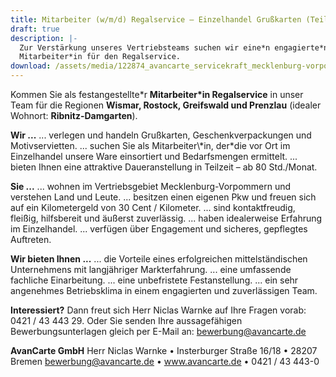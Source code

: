 ```yaml
---
title: Mitarbeiter (w/m/d) Regalservice – Einzelhandel Grußkarten (Teilzeit)
draft: true
description: |-
  Zur Verstärkung unseres Vertriebsteams suchen wir eine*n engagierte*n
  Mitarbeiter*in für den Regalservice.
download: /assets/media/122874_avancarte_servicekraft_mecklenburg-vorpommern.pdf
---
```

Kommen Sie als festangestellte\*r **Mitarbeiter\*in Regalservice** in unser Team für die Regionen **Wismar, Rostock, Greifswald und Prenzlau** (idealer Wohnort: **Ribnitz-Damgarten**).

**Wir ...**
... verlegen und handeln Grußkarten, Geschenkverpackungen und Motivservietten.
... suchen Sie als Mitarbeiter\\*in, der\*die vor Ort im Einzelhandel unsere Ware einsortiert und Bedarfsmengen ermittelt.
... bieten Ihnen eine attraktive Daueranstellung in Teilzeit – ab 80 Std./Monat.

**Sie ...**
... wohnen im Vertriebsgebiet Mecklenburg-Vorpommern und verstehen Land und Leute.
... besitzen einen eigenen Pkw und freuen sich auf ein Kilometergeld von 30 Cent / Kilometer.
... sind kontaktfreudig, fleißig, hilfsbereit und äußerst zuverlässig.
... haben idealerweise Erfahrung im Einzelhandel.
... verfügen über Engagement und sicheres, gepflegtes Auftreten.

**Wir bieten Ihnen ...**
... die Vorteile eines erfolgreichen mittelständischen Unternehmens mit langjähriger Markterfahrung.
... eine umfassende fachliche Einarbeitung.
... eine unbefristete Festanstellung.
... ein sehr angenehmes Betriebsklima in einem engagierten und zuverlässigen Team.

**Interessiert?**
Dann freut sich Herr Niclas Warnke auf Ihre Fragen vorab: 0421 / 43 443 29. Oder Sie senden Ihre aussagefähigen Bewerbungsunterlagen gleich per E-Mail an: bewerbung@avancarte.de

**AvanCarte GmbH**
Herr Niclas Warnke • Insterburger Straße 16/18 • 28207 Bremen
bewerbung@avancarte.de • www.avancarte.de • 0421 / 43 443-0